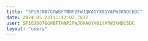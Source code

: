 ```yaml
---
title: "SP10J007GGWBFTNNP2FWJQKAGYX01YAPWJKNDC6DC"
date: 2024-05-23T11:42:02.707Z
user: SP10J007GGWBFTNNP2FWJQKAGYX01YAPWJKNDC6DC
layout: "users"
---
```

    